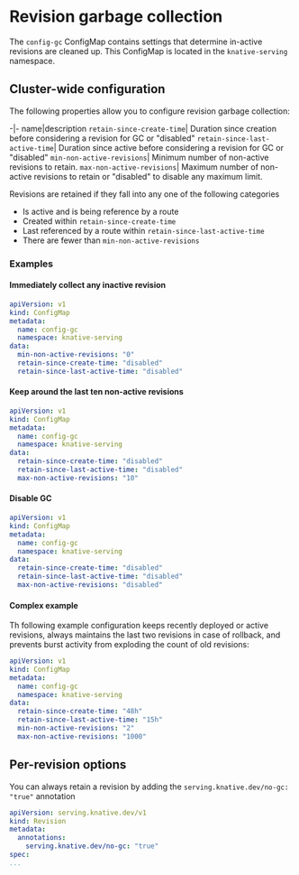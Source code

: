 # Revision garbage collection

The `config-gc` ConfigMap contains settings that determine in-active revisions are cleaned up. This ConfigMap is located in the `knative-serving` namespace.


## Cluster-wide configuration

The following properties allow you to configure revision garbage collection:

-|-
name|description
`retain-since-create-time`| Duration since creation before considering a revision for GC or "disabled"
`retain-since-last-active-time`| Duration since active before considering a revision for GC or "disabled"
`min-non-active-revisions`| Minimum number of non-active revisions to retain.
`max-non-active-revisions`| Maximum number of non-active revisions to retain or "disabled" to disable any maximum limit.

Revisions are retained if they fall into any one of the following categories
- Is active and is being reference by a route
- Created within `retain-since-create-time`
- Last referenced by a route within `retain-since-last-active-time`
- There are fewer than `min-non-active-revisions`


### Examples

#### Immediately collect any inactive revision
```yaml
apiVersion: v1
kind: ConfigMap
metadata:
  name: config-gc
  namespace: knative-serving
data:
  min-non-active-revisions: "0"
  retain-since-create-time: "disabled"
  retain-since-last-active-time: "disabled"
```

#### Keep around the last ten non-active revisions
```yaml
apiVersion: v1
kind: ConfigMap
metadata:
  name: config-gc
  namespace: knative-serving
data:
  retain-since-create-time: "disabled"
  retain-since-last-active-time: "disabled"
  max-non-active-revisions: "10"
```

#### Disable GC
```yaml
apiVersion: v1
kind: ConfigMap
metadata:
  name: config-gc
  namespace: knative-serving
data:
  retain-since-create-time: "disabled"
  retain-since-last-active-time: "disabled"
  max-non-active-revisions: "disabled"
```

#### Complex example

Th following example configuration keeps recently deployed or active revisions,
always maintains the last two revisions in case of rollback, and prevents burst
activity from exploding the count of old revisions:

```yaml
apiVersion: v1
kind: ConfigMap
metadata:
  name: config-gc
  namespace: knative-serving
data:
  retain-since-create-time: "48h"
  retain-since-last-active-time: "15h"
  min-non-active-revisions: "2"
  max-non-active-revisions: "1000"
```

## Per-revision options

You can always retain a revision by adding the `serving.knative.dev/no-gc: "true"` annotation

```yaml
apiVersion: serving.knative.dev/v1
kind: Revision
metadata:
  annotations:
    serving.knative.dev/no-gc: "true"
spec:
...
```
